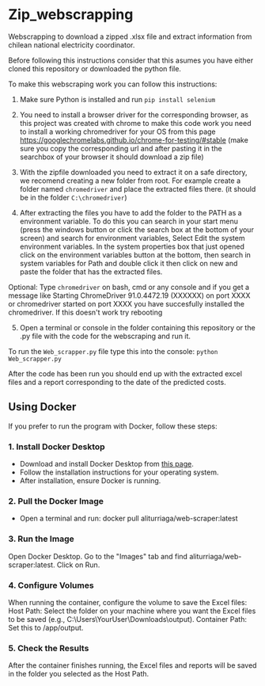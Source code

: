 # Zip_webscrapping
Webscrapping to download a zipped .xlsx file and extract information from chilean national electricity coordinator.

Before following this instructions consider that this asumes you have either cloned this repository or downloaded the python file.

To make this webscraping work you can follow this instructions:

1. Make sure Python is installed and run `pip install selenium`

2. You need to install a browser driver for the corresponding browser, as this project was created with chrome to make this code work
you need to install a working chromedriver for your OS from this page https://googlechromelabs.github.io/chrome-for-testing/#stable (make sure you copy the corresponding url and after pasting it in the searchbox of your browser it should download a zip file)

3. With the zipfile downloaded you need to extract it on a safe directory, we recomend creating a new folder from root. For example create a folder named `chromedriver` and place the extracted files there. (it should be in the folder `C:\chromedriver`) 

4. After extracting the files you have to add the folder to the PATH as a environment variable.
    To do this you can search in your start menu (press the windows button or click the search box at the bottom of your screen) and search for environment variables, Select Edit the system environment variables. In the system properties box that just opened click on the environment variables button at the bottom, then search in system variables for Path and double click it then click on new and paste the folder that has the extracted files.

Optional: Type `chromedriver` on bash, cmd or any console and if you get a message like Starting ChromeDriver 91.0.4472.19 (XXXXXX) on port XXXX or chromedriver started on port XXXX  you have succesfully installed the chromedriver. If this doesn't work try rebooting

5. Open a terminal or console in the folder containing this repository or the .py file with the code for the webscraping and run it.

To run the `Web_scrapper.py` file type this into the console: `python Web_scrapper.py`

After the code has been run you should end up with the extracted excel files and a report corresponding to the date of the predicted costs.

## Using Docker

If you prefer to run the program with Docker, follow these steps:

### 1. Install Docker Desktop
- Download and install Docker Desktop from [this page](https://www.docker.com/products/docker-desktop/).
- Follow the installation instructions for your operating system.
- After installation, ensure Docker is running.

### 2. Pull the Docker Image
- Open a terminal and run:
  docker pull aliturriaga/web-scraper:latest
### 3. Run the Image
Open Docker Desktop.
Go to the "Images" tab and find aliturriaga/web-scraper:latest.
Click on Run.
### 4. Configure Volumes
When running the container, configure the volume to save the Excel files:
Host Path: Select the folder on your machine where you want the Excel files to be saved (e.g., C:\Users\YourUser\Downloads\output).
Container Path: Set this to /app/output.
### 5. Check the Results
After the container finishes running, the Excel files and reports will be saved in the folder you selected as the Host Path.